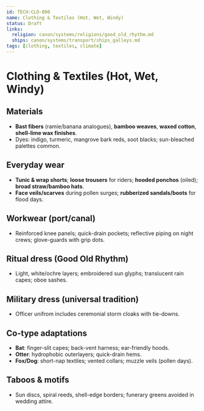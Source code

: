 ```yaml
---
id: TECH:CLO-000
name: Clothing & Textiles (Hot, Wet, Windy)
status: Draft
links:
  religion: canon/systems/religions/good_old_rhythm.md
  ships: canon/systems/transport/ships_galleys.md
tags: [clothing, textiles, climate]
---
```


# Clothing & Textiles (Hot, Wet, Windy)

## Materials
- **Bast fibers** (ramie/banana analogues), **bamboo weaves**, **waxed cotton**, **shell-lime wax finishes**.
- Dyes: indigo, turmeric, mangrove bark reds, soot blacks; sun-bleached palettes common.

## Everyday wear
- **Tunic & wrap shorts**; **loose trousers** for riders; **hooded ponchos** (oiled); **broad straw/bamboo hats**.
- **Face veils/scarves** during pollen surges; **rubberized sandals/boots** for flood days.

## Workwear (port/canal)
- Reinforced knee panels; quick-drain pockets; reflective piping on night crews; glove-guards with grip dots.

## Ritual dress (Good Old Rhythm)
- Light, white/ochre layers; embroidered sun glyphs; translucent rain capes; oboe sashes.

## Military dress (universal tradition)
- Officer unifrom includes ceremonial storm cloaks with tie-downs.

## Co-type adaptations
- **Bat**: finger-slit capes; back-vent harness; ear-friendly hoods.
- **Otter**: hydrophobic outerlayers; quick-drain hems.
- **Fox/Dog**: short-nap textiles; vented collars; muzzle veils (pollen days).

## Taboos & motifs
- Sun discs, spiral reeds, shell-edge borders; funerary greens avoided in wedding attire.
